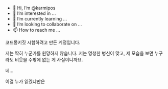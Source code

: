 - 👋 Hi, I’m @karmipos
- 👀 I’m interested in ...
- 🌱 I’m currently learning ...
- 💞️ I’m looking to collaborate on ...
- 📫 How to reach me ...

<!---
karmipos/karmipos is a ✨ special ✨ repository because its `README.md` (this file) appears on your GitHub profile.
You can click the Preview link to take a look at your changes.
--->
코드몽키짓 시험하려고 만든 계정입니다. 

저는 딱히 누군가를 원망하지 않습니다. 저는 멍청한 병신이 맞고, 제 모습을 보면 누구라도 비웃을 수밖에 없는 게 사실이니까요.

네...

이걸 누가 읽겠냐만은
